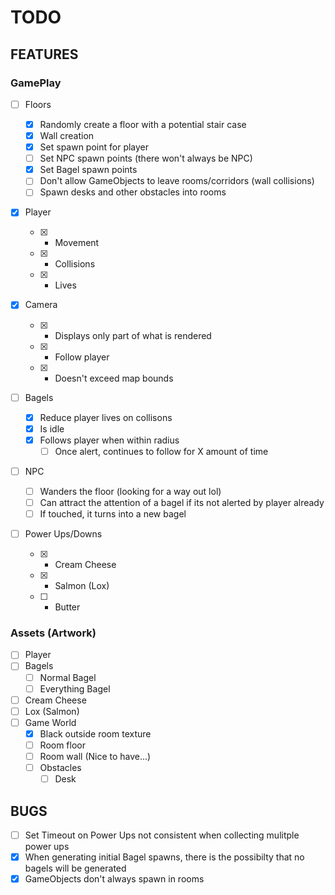 # TODO

## FEATURES

### GamePlay

- [ ] Floors

  - [x] Randomly create a floor with a potential stair case
  - [x] Wall creation
  - [x] Set spawn point for player
  - [ ] Set NPC spawn points (there won't always be NPC)
  - [x] Set Bagel spawn points
  - [ ] Don't allow GameObjects to leave rooms/corridors (wall collisions)
  - [ ] Spawn desks and other obstacles into rooms

- [x] Player

  - [x] - Movement
  - [x] - Collisions
  - [x] - Lives

- [x] Camera

  - [x] - Displays only part of what is rendered
  - [x] - Follow player
  - [x] - Doesn't exceed map bounds

- [ ] Bagels

  - [x] Reduce player lives on collisons
  - [x] Is idle
  - [x] Follows player when within radius
    - [ ] Once alert, continues to follow for X amount of time

- [ ] NPC

  - [ ] Wanders the floor (looking for a way out lol)
  - [ ] Can attract the attention of a bagel if its not alerted by player already
  - [ ] If touched, it turns into a new bagel

- [ ] Power Ups/Downs
  - [x] - Cream Cheese
  - [x] - Salmon (Lox)
  - [ ] - Butter

### Assets (Artwork)

- [ ] Player
- [ ] Bagels
  - [ ] Normal Bagel
  - [ ] Everything Bagel
- [ ] Cream Cheese
- [ ] Lox (Salmon)
- [ ] Game World
  - [x] Black outside room texture
  - [ ] Room floor
  - [ ] Room wall (Nice to have...)
  - [ ] Obstacles
    - [ ] Desk

## BUGS

- [ ] Set Timeout on Power Ups not consistent when collecting mulitple power ups
- [x] When generating initial Bagel spawns, there is the possibilty that no bagels will be generated
- [x] GameObjects don't always spawn in rooms
